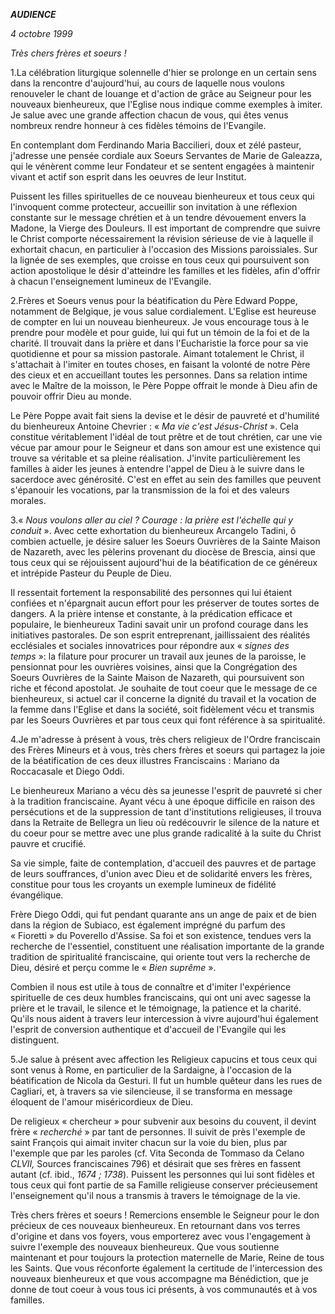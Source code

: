 ***AUDIENCE***

*4 octobre 1999*

*Très chers frères et soeurs !*

1.La célébration liturgique solennelle d'hier se prolonge en un certain sens dans la rencontre d'aujourd'hui, au cours de laquelle nous voulons renouveler le chant de louange et d'action de grâce au Seigneur pour les nouveaux bienheureux, que l'Eglise nous indique comme exemples à imiter. Je salue avec une grande affection chacun de vous, qui êtes venus nombreux rendre honneur à ces fidèles témoins de l'Evangile.

En contemplant dom Ferdinando Maria Baccilieri, doux et zélé pasteur, j'adresse une pensée cordiale aux Soeurs Servantes de Marie de Galeazza, qui le vénèrent comme leur Fondateur et se sentent engagées à maintenir vivant et actif son esprit dans les oeuvres de leur Institut.

Puissent les filles spirituelles de ce nouveau bienheureux et tous ceux qui l'invoquent comme protecteur, accueillir son invitation à une réflexion constante sur le message chrétien et à un tendre dévouement envers la Madone, la Vierge des Douleurs. Il est important de comprendre que suivre le Christ comporte nécessairement la révision sérieuse de vie à laquelle il exhortait chacun, en particulier à l'occasion des Missions paroissiales. Sur la lignée de ses exemples, que croisse en tous ceux qui poursuivent son action apostolique le désir d'atteindre les familles et les fidèles, afin d'offrir à chacun l'enseignement lumineux de l'Evangile.

2.Frères et Soeurs venus pour la béatification du Père Edward Poppe, notamment de Belgique, je vous salue cordialement. L'Eglise est heureuse de compter en lui un nouveau bienheureux. Je vous encourage tous à le prendre pour modèle et pour guide, lui qui fut un témoin de la foi et de la charité. Il trouvait dans la prière et dans l'Eucharistie la force pour sa vie quotidienne et pour sa mission pastorale. Aimant totalement le Christ, il s'attachait à l'imiter en toutes choses, en faisant la volonté de notre Père des cieux et en accueillant toutes les personnes. Dans sa relation intime avec le Maître de la moisson, le Père Poppe offrait le monde à Dieu afin de pouvoir offrir Dieu au monde.

Le Père Poppe avait fait siens la devise et le désir de pauvreté et d'humilité du bienheureux Antoine Chevrier : « *Ma vie c'est Jésus-Christ* ». Cela constitue véritablement l'idéal de tout prêtre et de tout chrétien, car une vie vécue par amour pour le Seigneur et dans son amour est une existence qui trouve sa véritable et sa pleine réalisation. J'invite particulièrement les familles à aider les jeunes à entendre l'appel de Dieu à le suivre dans le sacerdoce avec générosité. C'est en effet au sein des familles que peuvent s'épanouir les vocations, par la transmission de la foi et des valeurs morales.

3.« *Nous voulons aller au ciel ? Courage : la prière est l'échelle qui y conduit* ». Avec cette exhortation du bienheureux Arcangelo Tadini, ô combien actuelle, je désire saluer les Soeurs Ouvrières de la Sainte Maison de Nazareth, avec les pèlerins provenant du diocèse de Brescia, ainsi que tous ceux qui se réjouissent aujourd'hui de la béatification de ce généreux et intrépide Pasteur du Peuple de Dieu.

Il ressentait fortement la responsabilité des personnes qui lui étaient confiées et n'épargnait aucun effort pour les préserver de toutes sortes de dangers. A la prière intense et constante, à la prédication efficace et populaire, le bienheureux Tadini savait unir un profond courage dans les initiatives pastorales. De son esprit entreprenant, jaillissaient des réalités ecclésiales et sociales innovatrices pour répondre aux « *signes des temps* »: la filature pour procurer un travail aux jeunes de la paroisse, le pensionnat pour les ouvrières voisines, ainsi que la Congrégation des Soeurs Ouvrières de la Sainte Maison de Nazareth, qui poursuivent son riche et fécond apostolat. Je souhaite de tout coeur que le message de ce bienheureux, si actuel car il concerne la dignité du travail et la vocation de la femme dans l'Eglise et dans la société, soit fidèlement vécu et transmis par les Soeurs Ouvrières et par tous ceux qui font référence à sa spiritualité.

4.Je m'adresse à présent à vous, très chers religieux de l'Ordre franciscain des Frères Mineurs et à vous, très chers frères et soeurs qui partagez la joie de la béatification de ces deux illustres Franciscains : Mariano da Roccacasale et Diego Oddi.

Le bienheureux Mariano a vécu dès sa jeunesse l'esprit de pauvreté si cher à la tradition franciscaine. Ayant vécu à une époque difficile en raison des persécutions et de la suppression de tant d'institutions religieuses, il trouva dans la Retraite de Bellegra un lieu où redécouvrir le silence de la nature et du coeur pour se mettre avec une plus grande radicalité à la suite du Christ pauvre et crucifié.

Sa vie simple, faite de contemplation, d'accueil des pauvres et de partage de leurs souffrances, d'union avec Dieu et de solidarité envers les frères, constitue pour tous les croyants un exemple lumineux de fidélité évangélique.

Frère Diego Oddi, qui fut pendant quarante ans un ange de paix et de bien dans la région de Subiaco, est également imprégné du parfum des « Fioretti » du Poverello d'Assise. Sa foi et son existence, tendues vers la recherche de l'essentiel, constituent une réalisation importante de la grande tradition de spiritualité franciscaine, qui oriente tout vers la recherche de Dieu, désiré et perçu comme le « *Bien suprême* ».

Combien il nous est utile à tous de connaître et d'imiter l'expérience spirituelle de ces deux humbles franciscains, qui ont uni avec sagesse la prière et le travail, le silence et le témoignage, la patience et la charité. Qu'ils nous aident à travers leur intercession à vivre aujourd'hui également l'esprit de conversion authentique et d'accueil de l'Evangile qui les distinguent.

5.Je salue à présent avec affection les Religieux capucins et tous ceux qui sont venus à Rome, en particulier de la Sardaigne, à l'occasion de la béatification de Nicola da Gesturi. Il fut un humble quêteur dans les rues de Cagliari, et, à travers sa vie silencieuse, il se transforma en message éloquent de l'amour miséricordieux de Dieu.

De religieux « chercheur » pour subvenir aux besoins du couvent, il devint frère « *recherché* » par tant de personnes. Il suivit de près l'exemple de saint François qui aimait inviter chacun sur la voie du bien, plus par l'exemple que par les paroles (cf. Vita Seconda de Tommaso da Celano *CLVII,* Sources franciscaines 796) et désirait que ses frères en fassent autant (cf. ibid., *1674 ; 1738*). Puissent les personnes qui lui sont fidèles et tous ceux qui font partie de sa Famille religieuse conserver précieusement l'enseignement qu'il nous a transmis à travers le témoignage de la vie.

Très chers frères et soeurs ! Remercions ensemble le Seigneur pour le don précieux de ces nouveaux bienheureux. En retournant dans vos terres d'origine et dans vos foyers, vous emporterez avec vous l'engagement à suivre l'exemple des nouveaux bienheureux. Que vous soutienne maintenant et pour toujours la protection maternelle de Marie, Reine de tous les Saints. Que vous réconforte également la certitude de l'intercession des nouveaux bienheureux et que vous accompagne ma Bénédiction, que je donne de tout coeur à vous tous ici présents, à vos communautés et à vos familles.